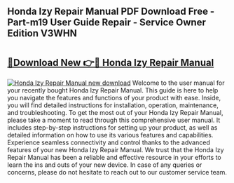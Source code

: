 ## Honda Izy Repair Manual PDF Download Free - Part-m19 User Guide Repair - Service Owner Edition V3WHN

# <h2><a href="http://bc82960.oget.top/?id=Honda+Izy+Repair+Manual">🔗Download New 👉🔴 Honda Izy Repair Manual</a></h2>

[![Honda Izy Repair Manual new download](https://i.imgur.com/5g1atiW.png)](http://bc82960.oget.top/?id=Honda+Izy+Repair+Manual)
Welcome to the user manual for your recently bought Honda Izy Repair Manual. This guide is here to help you navigate the features and functions of your product with ease. Inside, you will find detailed instructions for installation, operation, maintenance, and troubleshooting. To get the most out of your Honda Izy Repair Manual, please take a moment to read through this comprehensive user manual. It includes step-by-step instructions for setting up your product, as well as detailed information on how to use its various features and capabilities. Experience seamless connectivity and control thanks to the advanced features of your new Honda Izy Repair Manual. We trust that the Honda Izy Repair Manual has been a reliable and effective resource in your efforts to learn the ins and outs of your new device. In case of any queries or concerns, please do not hesitate to reach out to our customer service team.
